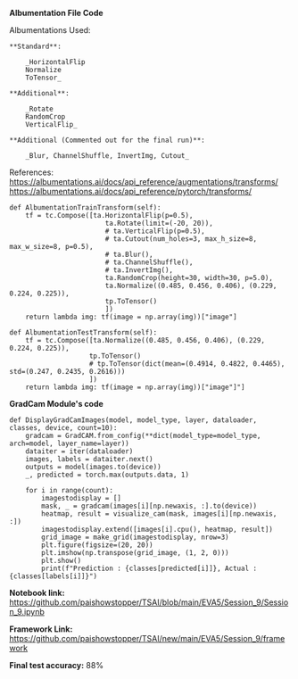 **Albumentation File Code**

Albumentations Used:

    **Standard**:
    
        _HorizontalFlip
        Normalize
        ToTensor_
        
    **Additional**:
    
        _Rotate
        RandomCrop
        VerticalFlip_
        
    **Additional (Commented out for the final run)**:
    
        _Blur, ChannelShuffle, InvertImg, Cutout_

References:
https://albumentations.ai/docs/api_reference/augmentations/transforms/
https://albumentations.ai/docs/api_reference/pytorch/transforms/

    def AlbumentationTrainTransform(self):
        tf = tc.Compose([ta.HorizontalFlip(p=0.5),
                            ta.Rotate(limit=(-20, 20)),
                            # ta.VerticalFlip(p=0.5),
                            # ta.Cutout(num_holes=3, max_h_size=8, max_w_size=8, p=0.5),
                            # ta.Blur(),
                            # ta.ChannelShuffle(),
                            # ta.InvertImg(),
                            ta.RandomCrop(height=30, width=30, p=5.0),
                            ta.Normalize((0.485, 0.456, 0.406), (0.229, 0.224, 0.225)),
                            tp.ToTensor()
                            ])
        return lambda img: tf(image = np.array(img))["image"]

    def AlbumentationTestTransform(self):
        tf = tc.Compose([ta.Normalize((0.485, 0.456, 0.406), (0.229, 0.224, 0.225)),
                        tp.ToTensor()
                        # tp.ToTensor(dict(mean=(0.4914, 0.4822, 0.4465), std=(0.247, 0.2435, 0.2616)))
                        ])
        return lambda img: tf(image = np.array(img))["image"]"]

**GradCam Module's code**

    def DisplayGradCamImages(model, model_type, layer, dataloader, classes, device, count=10):
        gradcam = GradCAM.from_config(**dict(model_type=model_type, arch=model, layer_name=layer))
        dataiter = iter(dataloader)
        images, labels = dataiter.next()
        outputs = model(images.to(device))
        _, predicted = torch.max(outputs.data, 1)

        for i in range(count):
            imagestodisplay = []
            mask, _ = gradcam(images[i][np.newaxis, :].to(device))
            heatmap, result = visualize_cam(mask, images[i][np.newaxis, :])
            imagestodisplay.extend([images[i].cpu(), heatmap, result])
            grid_image = make_grid(imagestodisplay, nrow=3)
            plt.figure(figsize=(20, 20))
            plt.imshow(np.transpose(grid_image, (1, 2, 0)))
            plt.show()
            print(f"Prediction : {classes[predicted[i]]}, Actual : {classes[labels[i]]}")

**Notebook link:** https://github.com/paishowstopper/TSAI/blob/main/EVA5/Session_9/Session_9.ipynb

**Framework Link:** https://github.com/paishowstopper/TSAI/new/main/EVA5/Session_9/framework

**Final test accuracy:** 88%

